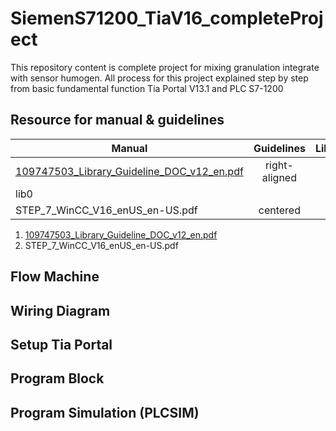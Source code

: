 # SiemenS71200_TiaV16_completeProject
This repository content is complete project for mixing granulation integrate with sensor humogen. All process for this project explained step by step from basic fundamental function Tia Portal V13.1 and PLC S7-1200

## Resource for manual & guidelines
| Manual  | Guidelines | Library |
| ------------- |:-------------:| -----:|
|  [109747503_Library_Guideline_DOC_v12_en.pdf](https://github.com/onedevauto/SiemenS71200_TiaV16_completeProject/blob/main/doc/manual/109747503_Library_Guideline_DOC_v12_en.pdf)     | right-aligned | 
lib0 |
| STEP_7_WinCC_V16_enUS_en-US.pdf | centered      |   lib1 |



1. [109747503_Library_Guideline_DOC_v12_en.pdf](https://github.com/onedevauto/SiemenS71200_TiaV16_completeProject/blob/main/doc/manual/109747503_Library_Guideline_DOC_v12_en.pdf)
2. STEP_7_WinCC_V16_enUS_en-US.pdf

## Flow Machine

## Wiring Diagram

## Setup Tia Portal

## Program Block

## Program Simulation (PLCSIM)

